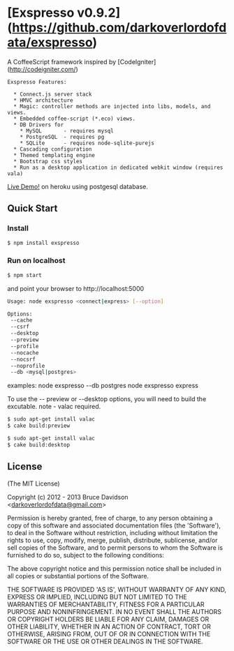 # [Exspresso v0.9.2] (https://github.com/darkoverlordofdata/exspresso)

 A CoffeeScript framework inspired by [CodeIgniter] (<http://codeigniter.com/>)

    Exspresso Features:

      * Connect.js server stack
      * HMVC architecture
      * Magic: controller methods are injected into libs, models, and views.
      * Embedded coffee-script (*.eco) views.
      * DB Drivers for
        * MySQL       - requires mysql
        * PostgreSQL  - requires pg
        * SQLite      - requires node-sqlite-purejs
      * Cascading configuration
      * Themed templating engine
      * Bootstrap css styles
      * Run as a desktop application in dedicated webkit window (requires vala)

 [Live Demo!](http://exspresso.herokuapp.com/) on heroku using postgesql database.



## Quick Start

### Install

```bash
$ npm install exspresso
```


### Run on localhost

```bash
$ npm start
```
and point your browser to http://localhost:5000

```bash
Usage: node exspresso <connect|express> [--option]

Options:
 --cache
 --csrf
 --desktop
 --preview
 --profile
 --nocache
 --nocsrf
 --noprofile
 --db <mysql|postgres>
```

examples:
 node exspresso --db postgres
 node exspresso express

To use the -- preview or --desktop options, you will need to build the excutable.
note - valac required.
```bash
$ sudo apt-get install valac
$ cake build:preview
```

```bash
$ sudo apt-get install valac
$ cake build:desktop
```


## License

(The MIT License)

Copyright (c) 2012 - 2013 Bruce Davidson &lt;darkoverlordofdata@gmail.com&gt;

Permission is hereby granted, free of charge, to any person obtaining
a copy of this software and associated documentation files (the
'Software'), to deal in the Software without restriction, including
without limitation the rights to use, copy, modify, merge, publish,
distribute, sublicense, and/or sell copies of the Software, and to
permit persons to whom the Software is furnished to do so, subject to
the following conditions:

The above copyright notice and this permission notice shall be
included in all copies or substantial portions of the Software.

THE SOFTWARE IS PROVIDED 'AS IS', WITHOUT WARRANTY OF ANY KIND,
EXPRESS OR IMPLIED, INCLUDING BUT NOT LIMITED TO THE WARRANTIES OF
MERCHANTABILITY, FITNESS FOR A PARTICULAR PURPOSE AND NONINFRINGEMENT.
IN NO EVENT SHALL THE AUTHORS OR COPYRIGHT HOLDERS BE LIABLE FOR ANY
CLAIM, DAMAGES OR OTHER LIABILITY, WHETHER IN AN ACTION OF CONTRACT,
TORT OR OTHERWISE, ARISING FROM, OUT OF OR IN CONNECTION WITH THE
SOFTWARE OR THE USE OR OTHER DEALINGS IN THE SOFTWARE.
